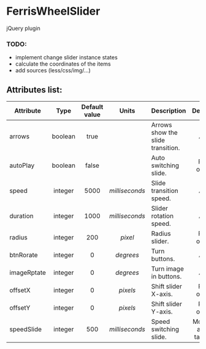 # FerrisWheelSlider
jQuery plugin

### TODO:
- implement change slider instance states
- calculate the coordinates of the items
- add sources (less/css/img/...)

## Attributes list:
| Attribute |  Type   | Default value |       Units      |          Description                |     Device      |
|-----------|:-------:|:-------------:|:----------------:|-------------------------------------|:---------------:|
|  arrows   | boolean |     true      |                  |  Arrows show the slide transition.  |       All       |
| autoPlay  | boolean |     false     |                  |        Auto switching slide.        |     PC only     |
|   speed   | integer |     5000      |  *milliseconds*  |       Slide transition speed.       |       All       |
| duration  | integer |     1000      |  *milliseconds*  |        Slider rotation speed.       |       All       |
|  radius   | integer |      200      |     *pixel*      |            Radius slider.           |     PC only     |
| btnRorate | integer |       0       |     *degrees*    |            Turn buttons.            |       All       |
|imageRptate| integer |       0       |     *degrees*    |       Turn image in buttons.        |       All       |
|  offsetX  | integer |       0       |     *pixels*     |        Shift slider X-axis.         |     PC only     |
|  offsetY  | integer |       0       |     *pixels*     |        Shift slider Y-axis.         |     PC only     |
|speedSlide | integer |      500      |  *milliseconds*  |       Speed switching slide.        |Mobile and tablet|

